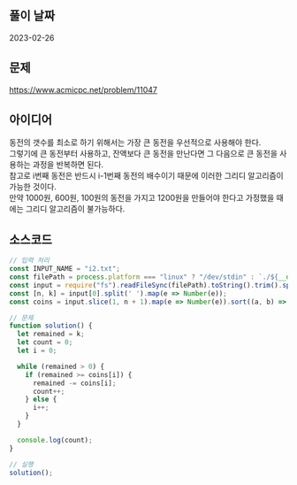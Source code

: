 ## 풀이 날짜
2023-02-26

## 문제
https://www.acmicpc.net/problem/11047

## 아이디어
동전의 갯수를 최소로 하기 위해서는 가장 큰 동전을 우선적으로 사용해야 한다.  
그렇기에 큰 동전부터 사용하고, 잔액보다 큰 동전을 만난다면 그 다음으로 큰 동전을 사용하는 과정을 반복하면 된다.  
참고로 i번째 동전은 반드시 i-1번째 동전의 배수이기 때문에 이러한 그리디 알고리즘이 가능한 것이다.  
만약 1000원, 600원, 100원의 동전을 가지고 1200원을 만들어야 한다고 가정했을 때에는 그리디 알고리즘이 불가능하다.

## 소스코드
```js
// 입력 처리
const INPUT_NAME = "i2.txt";
const filePath = process.platform === "linux" ? "/dev/stdin" : `./${__dirname.split('\\').pop()}/${INPUT_NAME}`;
const input = require("fs").readFileSync(filePath).toString().trim().split("\n").map(item => item.trim());
const [n, k] = input[0].split(' ').map(e => Number(e));
const coins = input.slice(1, n + 1).map(e => Number(e)).sort((a, b) => b - a);

// 문제
function solution() {
  let remained = k;
  let count = 0;
  let i = 0;

  while (remained > 0) {
    if (remained >= coins[i]) {
      remained -= coins[i];
      count++;
    } else {
      i++;
    }
  }

  console.log(count);
}

// 실행
solution();
```
